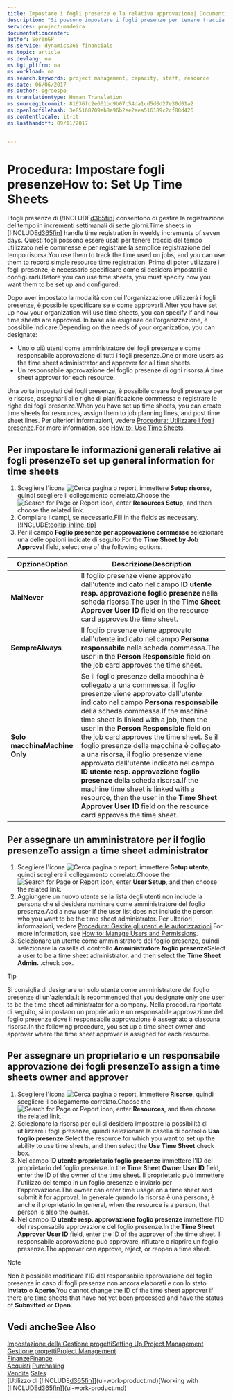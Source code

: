 ```yaml
---
title: Impostare i fogli presenze e la relativa approvazione| Documenti Microsoft
description: "Si possono impostare i fogli presenze per tenere traccia del tempo utilizzato per le commesse e l'utilizzo delle risorse, per semplificare la gestione dei progetti, i processi relativi al personale e la gestione della capacità."
services: project-madeira
documentationcenter: 
author: SorenGP
ms.service: dynamics365-financials
ms.topic: article
ms.devlang: na
ms.tgt_pltfrm: na
ms.workload: na
ms.search.keywords: project management, capacity, staff, resource
ms.date: 06/06/2017
ms.author: sgroespe
ms.translationtype: Human Translation
ms.sourcegitcommit: 81636fc2e661bd9b07c54da1cd5d0d27e30d01a2
ms.openlocfilehash: 3e85168709eb8e96b2ee2aea516189c2cf88d426
ms.contentlocale: it-it
ms.lasthandoff: 09/11/2017


---
```

# <a name="how-to-set-up-time-sheets"></a><span data-ttu-id="518c0-103">Procedura: Impostare fogli presenze</span><span class="sxs-lookup"><span data-stu-id="518c0-103">How to: Set Up Time Sheets</span></span>
<span data-ttu-id="518c0-104">I fogli presenze di [!INCLUDE[d365fin](includes/d365fin_md.md)] consentono di gestire la registrazione del tempo in incrementi settimanali di sette giorni.</span><span class="sxs-lookup"><span data-stu-id="518c0-104">Time sheets in [!INCLUDE[d365fin](includes/d365fin_md.md)] handle time registration in weekly increments of seven days.</span></span> <span data-ttu-id="518c0-105">Questi fogli possono essere usati per tenere traccia del tempo utilizzato nelle commesse e per registrare la semplice registrazione del tempo risorsa.</span><span class="sxs-lookup"><span data-stu-id="518c0-105">You use them to track the time used on jobs, and you can use them to record simple resource time registration.</span></span> <span data-ttu-id="518c0-106">Prima di poter utilizzare i fogli presenze, è necessario specificare come si desidera impostarli e configurarli.</span><span class="sxs-lookup"><span data-stu-id="518c0-106">Before you can use time sheets, you must specify how you want them to be set up and configured.</span></span>

<span data-ttu-id="518c0-107">Dopo aver impostato la modalità con cui l'organizzazione utilizzerà i fogli presenze, è possibile specificare se e come approvarli.</span><span class="sxs-lookup"><span data-stu-id="518c0-107">After you have set up how your organization will use time sheets, you can specify if and how time sheets are approved.</span></span> <span data-ttu-id="518c0-108">In base alle esigenze dell'organizzazione, è possibile indicare:</span><span class="sxs-lookup"><span data-stu-id="518c0-108">Depending on the needs of your organization, you can designate:</span></span>

* <span data-ttu-id="518c0-109">Uno o più utenti come amministratore dei fogli presenze e come responsabile approvazione di tutti i fogli presenze.</span><span class="sxs-lookup"><span data-stu-id="518c0-109">One or more users as the time sheet administrator and approver for all time sheets.</span></span>
* <span data-ttu-id="518c0-110">Un responsabile approvazione del foglio presenze di ogni risorsa.</span><span class="sxs-lookup"><span data-stu-id="518c0-110">A time sheet approver for each resource.</span></span>

<span data-ttu-id="518c0-111">Una volta impostati dei fogli presenze, è possibile creare fogli presenze per le risorse, assegnarli alle righe di pianificazione commessa e registrare le righe dei fogli presenze.</span><span class="sxs-lookup"><span data-stu-id="518c0-111">When you have set up time sheets, you can create time sheets for resources, assign them to job planning lines, and post time sheet lines.</span></span> <span data-ttu-id="518c0-112">Per ulteriori informazioni, vedere [Procedura: Utilizzare i fogli presenze](projects-how-use-time-sheets.md).</span><span class="sxs-lookup"><span data-stu-id="518c0-112">For more information, see [How to: Use Time Sheets](projects-how-use-time-sheets.md).</span></span>

## <a name="to-set-up-general-information-for-time-sheets"></a><span data-ttu-id="518c0-113">Per impostare le informazioni generali relative ai fogli presenze</span><span class="sxs-lookup"><span data-stu-id="518c0-113">To set up general information for time sheets</span></span>
1. <span data-ttu-id="518c0-114">Scegliere l'icona ![Cerca pagina o report](media/ui-search/search_small.png "icona Cerca pagina o report"), immettere **Setup risorse**, quindi scegliere il collegamento correlato.</span><span class="sxs-lookup"><span data-stu-id="518c0-114">Choose the ![Search for Page or Report](media/ui-search/search_small.png "Search for Page or Report icon") icon, enter **Resources Setup**, and then choose the related link.</span></span>  
2. <span data-ttu-id="518c0-115">Compilare i campi, se necessario.</span><span class="sxs-lookup"><span data-stu-id="518c0-115">Fill in the fields as necessary.</span></span> [!INCLUDE[tooltip-inline-tip](includes/tooltip-inline-tip_md.md)]
3. <span data-ttu-id="518c0-116">Per il campo **Foglio presenze per approvazione commesse** selezionare una delle opzioni indicate di seguito.</span><span class="sxs-lookup"><span data-stu-id="518c0-116">For the **Time Sheet by Job Approval** field, select one of the following options.</span></span>

| <span data-ttu-id="518c0-117">Opzione</span><span class="sxs-lookup"><span data-stu-id="518c0-117">Option</span></span> | <span data-ttu-id="518c0-118">Descrizione</span><span class="sxs-lookup"><span data-stu-id="518c0-118">Description</span></span> |
| --- | --- |
| <span data-ttu-id="518c0-119">**Mai**</span><span class="sxs-lookup"><span data-stu-id="518c0-119">**Never**</span></span> |<span data-ttu-id="518c0-120">Il foglio presenze viene approvato dall'utente indicato nel campo **ID utente resp. approvazione foglio presenze** nella scheda risorsa.</span><span class="sxs-lookup"><span data-stu-id="518c0-120">The user in the **Time Sheet Approver User ID** field on the resource card approves the time sheet.</span></span> |
| <span data-ttu-id="518c0-121">**Sempre**</span><span class="sxs-lookup"><span data-stu-id="518c0-121">**Always**</span></span> |<span data-ttu-id="518c0-122">Il foglio presenze viene approvato dall'utente indicato nel campo **Persona responsabile** nella scheda commessa.</span><span class="sxs-lookup"><span data-stu-id="518c0-122">The user in the **Person Responsible** field on the job card approves the time sheet.</span></span> |
| <span data-ttu-id="518c0-123">**Solo macchina**</span><span class="sxs-lookup"><span data-stu-id="518c0-123">**Machine Only**</span></span> |<span data-ttu-id="518c0-124">Se il foglio presenze della macchina è collegato a una commessa, il foglio presenze viene approvato dall'utente indicato nel campo **Persona responsabile** della scheda commessa.</span><span class="sxs-lookup"><span data-stu-id="518c0-124">If the machine time sheet is linked with a job, then the user in the **Person Responsible** field on the job card approves the time sheet.</span></span> <span data-ttu-id="518c0-125">Se il foglio presenze della macchina è collegato a una risorsa, il foglio presenze viene approvato dall'utente indicato nel campo **ID utente resp. approvazione foglio presenze** della scheda risorsa.</span><span class="sxs-lookup"><span data-stu-id="518c0-125">If the machine time sheet is linked with a resource, then the user in the **Time Sheet Approver User ID** field on the resource card approves the time sheet.</span></span> |

## <a name="to-assign-a-time-sheet-administrator"></a><span data-ttu-id="518c0-126">Per assegnare un amministratore per il foglio presenze</span><span class="sxs-lookup"><span data-stu-id="518c0-126">To assign a time sheet administrator</span></span>
1. <span data-ttu-id="518c0-127">Scegliere l'icona ![Cerca pagina o report](media/ui-search/search_small.png "icona Cerca pagina o report"), immettere **Setup utente**, quindi scegliere il collegamento correlato.</span><span class="sxs-lookup"><span data-stu-id="518c0-127">Choose the ![Search for Page or Report](media/ui-search/search_small.png "Search for Page or Report icon") icon, enter **User Setup**, and then choose the related link.</span></span>  
2. <span data-ttu-id="518c0-128">Aggiungere un nuovo utente se la lista degli utenti non include la persona che si desidera nominare come amministratore del foglio presenze.</span><span class="sxs-lookup"><span data-stu-id="518c0-128">Add a new user if the user list does not include the person who you want to be the time sheet administrator.</span></span> <span data-ttu-id="518c0-129">Per ulteriori informazioni, vedere [Procedura: Gestire gli utenti e le autorizzazioni](ui-how-users-permissions.md).</span><span class="sxs-lookup"><span data-stu-id="518c0-129">For more information, see [How to: Manage Users and Permissions](ui-how-users-permissions.md).</span></span>
3. <span data-ttu-id="518c0-130">Selezionare un utente come amministratore del foglio presenze, quindi selezionare la casella di controllo **Amministratore foglio presenze**</span><span class="sxs-lookup"><span data-stu-id="518c0-130">Select a user to be a time sheet administrator, and then select the **Time Sheet Admin.**</span></span> <span data-ttu-id="518c0-131">.</span><span class="sxs-lookup"><span data-stu-id="518c0-131">check box.</span></span>  

> [!TIP]  
>   <span data-ttu-id="518c0-132">Si consiglia di designare un solo utente come amministratore del foglio presenze di un'azienda.</span><span class="sxs-lookup"><span data-stu-id="518c0-132">It is recommended that you designate only one user to be the time sheet administrator for a company.</span></span> <span data-ttu-id="518c0-133">Nella procedura riportata di seguito, si impostano un proprietario e un responsabile approvazione del foglio presenze dove il responsabile approvazione è assegnato a ciascuna risorsa.</span><span class="sxs-lookup"><span data-stu-id="518c0-133">In the following procedure, you set up a time sheet owner and approver where the time sheet approver is assigned for each resource.</span></span>  

## <a name="to-assign-a-time-sheets-owner-and-approver"></a><span data-ttu-id="518c0-134">Per assegnare un proprietario e un responsabile approvazione dei fogli presenze</span><span class="sxs-lookup"><span data-stu-id="518c0-134">To assign a time sheets owner and approver</span></span>
1. <span data-ttu-id="518c0-135">Scegliere l'icona ![Cerca pagina o report](media/ui-search/search_small.png "icona Cerca pagina o report"), immettere **Risorse**, quindi scegliere il collegamento correlato.</span><span class="sxs-lookup"><span data-stu-id="518c0-135">Choose the ![Search for Page or Report](media/ui-search/search_small.png "Search for Page or Report icon") icon, enter **Resources**, and then choose the related link.</span></span>
2. <span data-ttu-id="518c0-136">Selezionare la risorsa per cui si desidera impostare la possibilità di utilizzare i fogli presenze, quindi selezionare la casella di controllo **Usa foglio presenze**.</span><span class="sxs-lookup"><span data-stu-id="518c0-136">Select the resource for which you want to set up the ability to use time sheets, and then select the **Use Time Sheet** check box.</span></span>  
3. <span data-ttu-id="518c0-137">Nel campo **ID utente proprietario foglio presenze** immettere l'ID del proprietario del foglio presenze.</span><span class="sxs-lookup"><span data-stu-id="518c0-137">In the **Time Sheet Owner User ID** field, enter the ID of the owner of the time sheet.</span></span> <span data-ttu-id="518c0-138">Il proprietario può immettere l'utilizzo del tempo in un foglio presenze e inviarlo per l'approvazione.</span><span class="sxs-lookup"><span data-stu-id="518c0-138">The owner can enter time usage on a time sheet and submit it for approval.</span></span> <span data-ttu-id="518c0-139">In generale quando la risorsa è una persona, è anche il proprietario.</span><span class="sxs-lookup"><span data-stu-id="518c0-139">In general, when the resource is a person, that person is also the owner.</span></span>  
4. <span data-ttu-id="518c0-140">Nel campo **ID utente resp. approvazione foglio presenze** immettere l'ID del responsabile approvazione del foglio presenze.</span><span class="sxs-lookup"><span data-stu-id="518c0-140">In the **Time Sheet Approver User ID** field, enter the ID of the approver of the time sheet.</span></span> <span data-ttu-id="518c0-141">Il responsabile approvazione può approvare, rifiutare o riaprire un foglio presenze.</span><span class="sxs-lookup"><span data-stu-id="518c0-141">The approver can approve, reject, or reopen a time sheet.</span></span>  

> [!NOTE]  
>   <span data-ttu-id="518c0-142">Non è possibile modificare l'ID del responsabile approvazione del foglio presenze in caso di fogli presenze non ancora elaborati e con lo stato **Inviato** o **Aperto**.</span><span class="sxs-lookup"><span data-stu-id="518c0-142">You cannot change the ID of the time sheet approver if there are time sheets that have not yet been processed and have the status of **Submitted** or **Open**.</span></span>

## <a name="see-also"></a><span data-ttu-id="518c0-143">Vedi anche</span><span class="sxs-lookup"><span data-stu-id="518c0-143">See Also</span></span>
[<span data-ttu-id="518c0-144">Impostazione della Gestione progetti</span><span class="sxs-lookup"><span data-stu-id="518c0-144">Setting Up Project Management</span></span>](projects-setup-projects.md)  
[<span data-ttu-id="518c0-145">Gestione progetti</span><span class="sxs-lookup"><span data-stu-id="518c0-145">Project Management</span></span>](projects-manage-projects.md)  
[<span data-ttu-id="518c0-146">Finanze</span><span class="sxs-lookup"><span data-stu-id="518c0-146">Finance</span></span>](finance.md)  
<span data-ttu-id="518c0-147">[Acquisti](purchasing-manage-purchasing.md)       </span><span class="sxs-lookup"><span data-stu-id="518c0-147">[Purchasing](purchasing-manage-purchasing.md)       </span></span>  
<span data-ttu-id="518c0-148">[Vendite](sales-manage-sales.md)    </span><span class="sxs-lookup"><span data-stu-id="518c0-148">[Sales](sales-manage-sales.md)    </span></span>  
<span data-ttu-id="518c0-149">[Utilizzo di [!INCLUDE[d365fin](includes/d365fin_md.md)]](ui-work-product.md)</span><span class="sxs-lookup"><span data-stu-id="518c0-149">[Working with [!INCLUDE[d365fin](includes/d365fin_md.md)]](ui-work-product.md)</span></span>  

